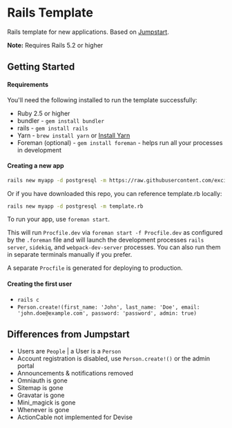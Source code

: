 # Rails Template

Rails template for new applications. Based on [Jumpstart](https://github.com/excid3/jumpstart).

**Note:** Requires Rails 5.2 or higher

## Getting Started

#### Requirements

You'll need the following installed to run the template successfully:

* Ruby 2.5 or higher
* bundler - `gem install bundler`
* rails - `gem install rails`
* Yarn - `brew install yarn` or [Install Yarn](https://yarnpkg.com/en/docs/install)
* Foreman (optional) - `gem install foreman` - helps run all your
  processes in development

#### Creating a new app

```bash
rails new myapp -d postgresql -m https://raw.githubusercontent.com/excid3/jumpstart/master/template.rb
```

Or if you have downloaded this repo, you can reference template.rb locally:

```bash
rails new myapp -d postgresql -m template.rb
```

To run your app, use `foreman start`.

This will run `Procfile.dev` via `foreman start -f Procfile.dev` as configured by the `.foreman` file and will launch the development processes `rails server`, `sidekiq`, and `webpack-dev-server` processes. You can also run them in separate terminals manually if you prefer.

A separate `Procfile` is generated for deploying to production.


#### Creating the first user
* `rails c`
* `Person.create!(first_name: 'John', last_name: 'Doe', email: 'john.doe@example.com', password: 'password', admin: true)`

## Differences from Jumpstart
* Users are `People` | a User is a `Person`
* Account registration is disabled, use `Person.create!()` or the admin portal
* Announcements & notifications removed
* Omniauth is gone
* Sitemap is gone
* Gravatar is gone
* Mini_magick is gone
* Whenever is gone
* ActionCable not implemented for Devise